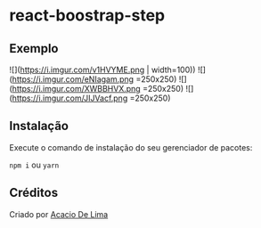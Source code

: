 # react-boostrap-step
 
## Exemplo

![](https://i.imgur.com/v1HVYME.png | width=100))
![](https://i.imgur.com/eNIagam.png =250x250)
![](https://i.imgur.com/XWBBHVX.png =250x250)
![](https://i.imgur.com/JIJVacf.png =250x250)

## Instalação

Execute o comando de instalação do seu gerenciador de pacotes:

```npm i``` ou ```yarn```

## Créditos

Criado por [Acacio De Lima](https://twitter.com/limadeacacio)
